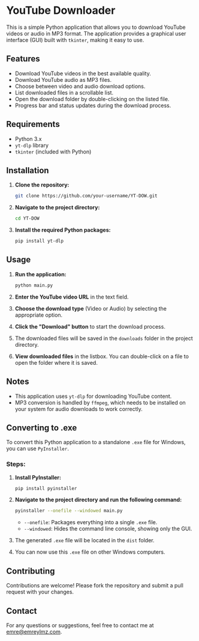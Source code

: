 # YouTube Downloader

This is a simple Python application that allows you to download YouTube videos or audio in MP3 format. The application provides a graphical user interface (GUI) built with `tkinter`, making it easy to use.

## Features

- Download YouTube videos in the best available quality.
- Download YouTube audio as MP3 files.
- Choose between video and audio download options.
- List downloaded files in a scrollable list.
- Open the download folder by double-clicking on the listed file.
- Progress bar and status updates during the download process.

## Requirements

- Python 3.x
- `yt-dlp` library
- `tkinter` (included with Python)

## Installation

1. **Clone the repository:**

    ```bash
    git clone https://github.com/your-username/YT-DOW.git
    ```

2. **Navigate to the project directory:**

    ```bash
    cd YT-DOW
    ```

3. **Install the required Python packages:**

    ```bash
    pip install yt-dlp
    ```

## Usage

1. **Run the application:**

    ```bash
    python main.py
    ```

2. **Enter the YouTube video URL** in the text field.

3. **Choose the download type** (Video or Audio) by selecting the appropriate option.

4. **Click the "Download" button** to start the download process.

5. The downloaded files will be saved in the `downloads` folder in the project directory.

6. **View downloaded files** in the listbox. You can double-click on a file to open the folder where it is saved.

## Notes

- This application uses `yt-dlp` for downloading YouTube content.
- MP3 conversion is handled by `ffmpeg`, which needs to be installed on your system for audio downloads to work correctly.

## Converting to .exe

To convert this Python application to a standalone `.exe` file for Windows, you can use `PyInstaller`.

### Steps:

1. **Install PyInstaller:**

    ```bash
    pip install pyinstaller
    ```

2. **Navigate to the project directory and run the following command:**

    ```bash
    pyinstaller --onefile --windowed main.py
    ```

    - `--onefile`: Packages everything into a single `.exe` file.
    - `--windowed`: Hides the command line console, showing only the GUI.

3. The generated `.exe` file will be located in the `dist` folder.

4. You can now use this `.exe` file on other Windows computers.


## Contributing

Contributions are welcome! Please fork the repository and submit a pull request with your changes.

## Contact

For any questions or suggestions, feel free to contact me at [emre@emreylmz.com](emre@emreylmz.com).
